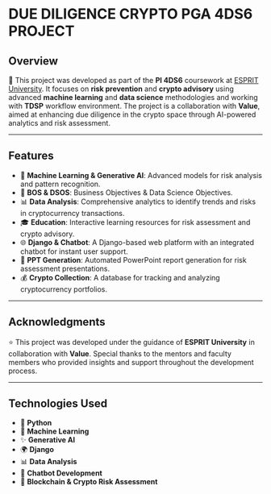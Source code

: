 # DUE DILIGENCE CRYPTO PGA 4DS6 PROJECT

## Overview

🚀 This project was developed as part of the **PI 4DS6** coursework at [ESPRIT University](https://esprit.tn). It focuses on **risk prevention** and **crypto advisory** using advanced **machine learning** and **data science** methodologies and working with **TDSP** workflow environment. The project is a collaboration with **Value**, aimed at enhancing due diligence in the crypto space through AI-powered analytics and risk assessment.

---

## Features

- 🤖 **Machine Learning & Generative AI**: Advanced models for risk analysis and pattern recognition.
- 📌 **BOS & DSOS**: Business Objectives & Data Science Objectives.
- 📊 **Data Analysis**: Comprehensive analytics to identify trends and risks in cryptocurrency transactions.
- 🎓 **Education**: Interactive learning resources for risk assessment and crypto advisory.
- 🌐 **Django & Chatbot**: A Django-based web platform with an integrated chatbot for instant user support.
- 📑 **PPT Generation**: Automated PowerPoint report generation for risk assessment presentations.
- 💰 **Crypto Collection**: A database for tracking and analyzing cryptocurrency portfolios.

---

## Acknowledgments

⭐ This project was developed under the guidance of **ESPRIT University** in collaboration with **Value**. Special thanks to the mentors and faculty members who provided insights and support throughout the development process.

---

## Technologies Used

- 🐍 **Python**
- 🤖 **Machine Learning**
- ✨ **Generative AI**
- 🌍 **Django**
- 📊 **Data Analysis**
- 💬 **Chatbot Development**
- 🔗 **Blockchain & Crypto Risk Assessment**
